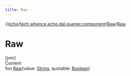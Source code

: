 ```yaml
---
title: Raw -
---
```

//[echo](../../index.md)/[tech.whence.echo.dal.querier.component](../index.md)/[Raw](index.md)/[Raw](-raw.md)



# Raw  
[jvm]  
Content  
fun [Raw](-raw.md)(value: [String](https://kotlinlang.org/api/latest/jvm/stdlib/kotlin/-string/index.html), quotable: [Boolean](https://kotlinlang.org/api/latest/jvm/stdlib/kotlin/-boolean/index.html))  




